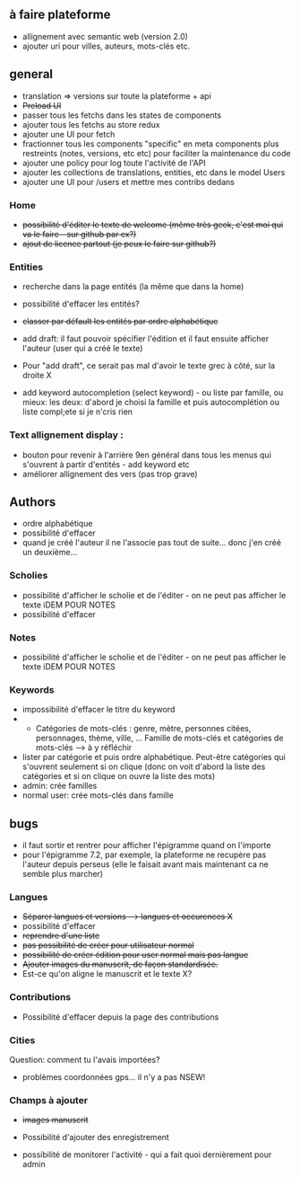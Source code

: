 ## à faire plateforme

- allignement avec semantic web (version 2.0)
- ajouter uri pour villes, auteurs, mots-clés etc.

## general
- translation => versions sur toute la plateforme + api
- ~~Preload UI~~
- passer tous les fetchs dans les states de components
- ajouter tous les fetchs au store redux
- ajouter une UI pour fetch
- fractionner tous les components "specific" en meta components plus restreints (notes, versions, etc etc) pour faciliter la maintenance du code
- ajouter une policy pour log toute l'activité de l'API
- ajouter les collections de translations, entities, etc dans le model Users
- ajouter une UI pour /users et mettre mes contribs dedans


### Home
- ~~possibilité d'éditer le texte de welcome (même très geek, c'est moi qui va le faire - sur github par ex?)~~
- ~~ajout de licence partout (je peux le faire sur github?)~~

### Entities
- recherche dans la page entités (la même que dans la home)

- possibilité d'effacer les entités?

- ~~classer par défault les entités par ordre alphabétique~~
- add draft: il faut pouvoir spécifier l'édition et il faut ensuite afficher l'auteur (user qui a créé le texte)
- Pour "add draft", ce serait pas mal d'avoir le texte grec à côté, sur la droite X
- add keyword autocompletion (select keyword) - ou liste par famille, ou mieux: les deux: d'abord je choisi la famille et puis autocomplétion ou liste compl;ete si je n'cris rien

### Text allignement display :
- bouton pour revenir à l'arrière 9en général dans tous les menus qui s'ouvrent à partir d'entités - add keyword etc
- améliorer allignement des vers (pas trop grave)

## Authors
- ordre alphabétique
- possibilité d'effacer
- quand je créé l'auteur il ne l'associe pas tout de suite... donc j'en créé un deuxième...

### Scholies
- possibilité d'afficher le scholie et de l'éditer - on ne peut pas afficher le texte iDEM POUR NOTES
- possibilité d'effacer
### Notes
- possibilité d'afficher le scholie et de l'éditer - on ne peut pas afficher le texte iDEM POUR NOTES
### Keywords
- impossibilité d'effacer le titre du keyword
- * Catégories de mots-clés : genre, mètre, personnes citées, personnages, thème, ville, ... Famille de mots-clés et catégories de mots-clés --> à y réfléchir
- lister par catégorie et puis ordre alphabétique. Peut-être catégories qui s'ouvrent seulement si on clique (donc on voit d'abord la liste des catégories et si on clique on ouvre la liste des mots)
- admin: crée familles
- normal user: crée mots-clés dans famille


## bugs
- il faut sortir et rentrer pour afficher l'épigramme quand on l'importe
- pour l'épigramme 7.2, par exemple, la plateforme ne recupère pas l'auteur depuis perseus (elle le faisait avant mais maintenant ca ne semble plus marcher)


### Langues
- ~~Séparer langues et versions --> langues et occurences X~~
- possibilité d'effacer
- ~~reprendre d'une liste~~
- ~~pas possibilité de créer pour utilisateur normal~~
- ~~possibilité de créer édition pour user normal mais pas langue~~
- ~~Ajouter images du manuscrit, de façon standardisée.~~
- Est-ce qu'on aligne le manuscrit et le texte X?

### Contributions
- Possibilité d'effacer depuis la page des contributions
### Cities
Question: comment tu l'avais importées?
- problèmes coordonnées gps... il n'y a pas NSEW!

### Champs à ajouter
- ~~images manuscrit~~
- Possibilité d'ajouter des enregistrement

- possibilité de monitorer l'activité - qui a fait quoi dernièrement pour admin
